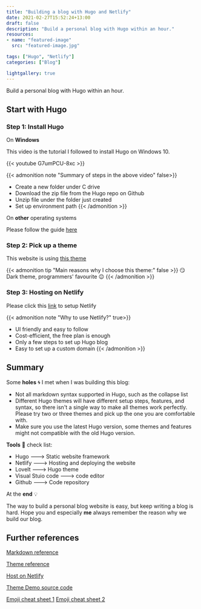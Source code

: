 ```yaml
---
title: "Building a blog with Hugo and Netlify"
date: 2021-02-27T15:52:24+13:00
draft: false
description: "Build a personal blog with Hugo within an hour."
resources:
- name: "featured-image"
  src: "featured-image.jpg"

tags: ["Hugo", "Netlify"]
categories: ["Blog"]

lightgallery: true
---
```


Build a personal blog with Hugo within an hour.

<!--more-->

## Start with Hugo
### Step 1: Install Hugo

On **Windows**

This video is the tutorial I followed to install Hugo on Windows 10.

{{< youtube G7umPCU-8xc >}}

{{< admonition note "Summary of steps in the above video" false>}}
  - Create a new folder under C drive 
  - Download the zip file from the Hugo repo on Github
  - Unzip file under the folder just created
  - Set up environment path
{{< /admonition >}}

On **other** operating systems

Please follow the guide [here](https://hugoloveit.com/basic-markdown-syntax/#links "Install hugo")

### Step 2: Pick up a theme

This website is using [this theme](https://hugoloveit.com/theme-documentation-basics/ "Theme reference")

{{< admonition tip "Main reasons why I choose this theme:" false >}}
:smirk: Dark theme, programmers' favourite :wink:
{{< /admonition >}}

### Step 3: Hosting on Netlify

Please click this [link](https://hugoloveit.com/basic-markdown-syntax/#links "Setup with Netlify") to setup Netlify

{{< admonition note "Why to use Netlify?" true>}}
- UI friendly and easy to follow
- Cost-efficient, the free plan is enough
- Only a few steps to set up Hugo blog
- Easy to set up a custom domain
{{< /admonition >}}

## Summary

Some **holes** :cyclone: I met when I was building this blog:

- Not all markdown syntax supported in Hugo, such as the collapse list
- Different Hugo themes will have different setup steps, features, and syntax, so there isn't a single way to make all themes work perfectly. Please try two or three themes and pick up the one you are comfortable with.
- Make sure you use the latest Hugo version, some themes and features might not compatible with the old Hugo version.

**Tools** :hammer: check list:
- Hugo ---> Static website framework
- Netlify ---> Hosting and deploying the website
- LoveIt ---> Hugo theme
- Visual Stuio code ---> code editor
- Github ---> Code repository

At the **end** :bulb:

The way to build a personal blog website is easy, but keep writing a blog is hard.
Hope you and especially **me** always remember the reason why we build our blog.

## Further references

[Markdown reference](https://hugoloveit.com/basic-markdown-syntax/#links "Markdown reference")

[Theme reference](https://hugoloveit.com/theme-documentation-basics/ "Theme reference")

[Host on Netlify](https://gohugo.io/hosting-and-deployment/hosting-on-netlify/ "Host on Netlify")

[Theme Demo source code](https://gohugo.io/hosting-and-deployment/hosting-on-netlify/ "Theme Demo code")

[Emoji cheat sheet 1](https://gist.github.com/rxaviers/7360908 "Emoji cheat sheet")
[Emoji cheat sheet 2](https://github.com/ikatyang/emoji-cheat-sheet/blob/master/README.md "Emoji cheat sheet")
